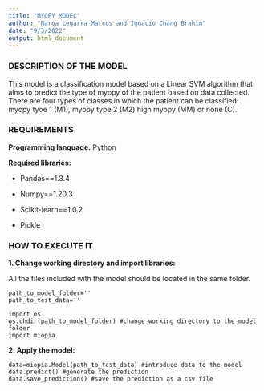 ```yaml
---
title: "MYOPY MODEL"
author: "Naroa Legarra Marcos and Ignacio Chang Brahim"
date: "9/3/2022"
output: html_document
---
```


### DESCRIPTION OF THE MODEL

This model is a classification model based on a Linear SVM algorithm that aims to predict the type of myopy of the patient based on data collected. There are four types of classes in which the patient can be classified: myopy tyoe 1 (M1), myopy type 2 (M2) high myopy (MM) or none (C). 

### REQUIREMENTS

**Programming language:** Python 

**Required libraries:**

- Pandas==1.3.4

- Numpy==1.20.3

- Scikit-learn==1.0.2

- Pickle

 

### HOW TO EXECUTE IT

**1. Change working directory and import libraries:**

All the files included with the model should be located in the same folder.

```
path_to_model_folder=''
path_to_test_data=''

import os
os.chdir(path_to_model_folder) #change working directory to the model folder
import miopia
```

**2. Apply the model:**

```
data=miopia.Model(path_to_test_data) #introduce data to the model
data.predict() #generate the prediction
data.save_prediction() #save the prediction as a csv file
```

